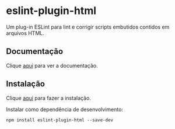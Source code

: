 # eslint-plugin-html

Um plug-in ESLint para lint e corrigir scripts embutidos contidos em arquivos HTML.

## Documentação

Clique [aqui](https://github.com/BenoitZugmeyer/eslint-plugin-html) para ver a documentação.

## Instalação

Clique [aqui](https://www.npmjs.com/package/eslint-plugin-html) para fazer a instalação.

Instalar como dependência de desenvolvimento:

```
npm install eslint-plugin-html --save-dev
```
